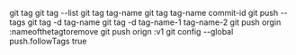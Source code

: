 git tag
git tag --list
git tag tag-name
git tag tag-name commit-id
git push --tags
git tag -d tag-name
git tag -d tag-name-1 tag-name-2
git push orgin :nameofthetagtoremove
git push orign :v1
git config --global push.followTags true